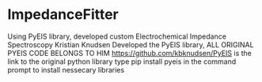# ImpedanceFitter
Using PyEIS library, developed custom Electrochemical Impedance Spectroscopy
Kristian Knudsen Developed the PyEIS library, ALL ORIGINAL PYEIS CODE BELONGS TO HIM
https://github.com/kbknudsen/PyEIS is the link to the original python library
type pip install pyeis in the command prompt to install nessecary libraries
